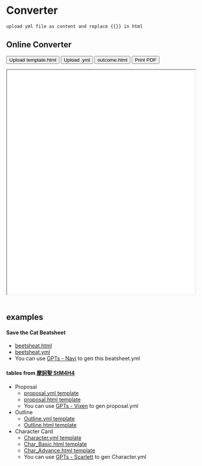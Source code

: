 # Converter 

```
upload yml file as content and replace {{}} in html
```

## Online Converter

<button class="upload-template" data-target-iframe="OutPreview">Upload template.html</button>
<button class="upload-yml" data-target-iframe="OutPreview">Upload .yml</button>
<button class="download-result" data-for="OutPreview">outcome.html</button>
<button class="a4-print" data-for="OutPreview">Print PDF</button>
<iframe id="OutPreview" width="100%" height="600px" style="background-color: white;"></iframe>
<br><br>

<script>
let templateHtmlContent = '';

document.querySelector('.upload-template').addEventListener('click', function() {
    const targetIframeID = this.getAttribute('data-target-iframe');
    const fileInput = document.createElement('input');
    fileInput.type = 'file';
    fileInput.accept = '.html';
    
    fileInput.onchange = e => {
        const file = e.target.files[0];
        if (!file) return;
        
        const reader = new FileReader();
        reader.onload = function(e) {
            templateHtmlContent = e.target.result;
            console.log("Template HTML content loaded:", templateHtmlContent);
            displayInIframe(templateHtmlContent, targetIframeID); // Display uploaded template in iframe
        };
        
        reader.readAsText(file);
    };

    fileInput.click();
});

document.querySelector('.upload-yml').addEventListener('click', function() {
    const targetIframeID = this.getAttribute('data-target-iframe');
    if (!templateHtmlContent) {
        alert("Please upload a template.html first.");
        return;
    }
    
    const fileInput = document.createElement('input');
    fileInput.type = 'file';
    fileInput.accept = '.yml';
    
    fileInput.onchange = e => {
        const file = e.target.files[0];
        if (!file) return;
        
        const reader = new FileReader();
        reader.onload = function(e) {
            let ymlContent = e.target.result;
            console.log("Original YAML content:", ymlContent);

            // Custom parsing logic
            const parsedContent = parseYamlContent(ymlContent);
            console.log("Parsed custom YAML content:", parsedContent);

            const convertedHtml = convertYamlContentToHtml(parsedContent, templateHtmlContent);
            console.log("Converted HTML content:", convertedHtml);
            displayInIframe(convertedHtml, targetIframeID); // Update iframe with merged content
        };
        
        reader.readAsText(file);
    };

    fileInput.click();
});

document.querySelector('.download-result').addEventListener('click', function() {
    const iframeId = this.getAttribute('data-for');
    const iframeContent = document.getElementById(iframeId).contentDocument.documentElement.outerHTML;
    const blob = new Blob([iframeContent], {type: 'text/html'});
    const url = URL.createObjectURL(blob);
    const link = document.createElement('a');
    link.href = url;
    link.download = 'outcome.html';
    document.body.appendChild(link);
    link.click();
    document.body.removeChild(link);
});

document.querySelector('.a4-print').addEventListener('click', function() {
    const iframeId = this.getAttribute('data-for');
    const iframe = document.getElementById(iframeId);
    injectPrintStyles(iframe);
    iframe.focus();
    iframe.contentWindow.print();
});

function parseYamlContent(ymlContent) {
    const lines = ymlContent.split('\n');
    const result = {};
    let currentKey = null;
    let currentValue = [];

    lines.forEach(line => {
        if (line.trim() === '') {
            return;
        }

        const [key, ...value] = line.split(':');
        if (value.length > 0) {
            if (currentKey) {
                result[currentKey] = currentValue.join('<br>');
            }
            currentKey = key.trim();
            currentValue = [value.join(':').trim()];
        } else {
            currentValue.push(line.trim());
        }
    });

    if (currentKey) {
        result[currentKey] = currentValue.join('<br>');
    }

    return result;
}

function convertYamlContentToHtml(parsedContent, templateHtml) {
    // Load the template HTML
    let htmlOutput = templateHtml;

    // Replace placeholders in the template with actual content from the parsed YAML content
    Object.entries(parsedContent).forEach(([key, value]) => {
        // Remove first and last double quotes if present
        value = value.substring(1, value.length - 1);
        if (value.startsWith('br>')) {
            value = value.substring(4);
        }

        // Create a regex to find the placeholder in the HTML template
        const regex = new RegExp(`\\{\\{${key}\\}\\}`, 'g');
        // Replace the placeholder with the actual content
        htmlOutput = htmlOutput.replace(regex, value);
    });

    // Return the modified HTML, ready for display or download
    return htmlOutput;
}

function displayInIframe(htmlContent, iframeId) {
    const targetIframe = document.getElementById(iframeId);
    const blob = new Blob([htmlContent], {type: 'text/html'});
    const url = URL.createObjectURL(blob);
    targetIframe.src = url;
}

function injectPrintStyles(iframe) {
    const printStyle = `
        <style>
            * {
                color: black !important;
                background: white !important;
            }
        </style>
    `;
    const iframeDoc = iframe.contentDocument || iframe.contentWindow.document;
    const head = iframeDoc.getElementsByTagName('head')[0];
    head.insertAdjacentHTML('beforeend', printStyle);
}
</script>






## examples
#### Save the Cat Beatsheet
* [beetsheat.html](https://raw.githubusercontent.com/aimageguild/GPTs/main/Design/Navi%20-%20Beat%20Sheet%20Writer/Beat%20Sheet.html)
* [beetsheat.yml](https://raw.githubusercontent.com/aimageguild/GPTs/main/Design/Navi%20-%20Beat%20Sheet%20Writer/Beat%20Sheet.yml)
* You can use [GPTs - Navi](https://chat.openai.com/g/g-NsZTxNrJJ) to gen this beatsheet.yml

#### tables from [摩訶聖 StM4H4](https://stm4h4.com/downloads/)
* Proposal
  * [proposal.yml template](https://raw.githubusercontent.com/posetmage/GameDesign/master/Tool/proposal/proposal.yml)
  * [proposal.html template](https://raw.githubusercontent.com/posetmage/GameDesign/master/Tool/proposal/proposal.html)
  * You can use [GPTs - Vixen](https://chat.openai.com/g/g-oR0tADta6) to gen proposal.yml 
* Outline
  * [Outline.yml template](https://raw.githubusercontent.com/posetmage/GameDesign/master/Tool/outline/outline.yml)
  * [Outline.html template](https://raw.githubusercontent.com/posetmage/GameDesign/master/Tool/outline/outline.html)
* Character Card
  * [Character.yml template](https://raw.githubusercontent.com/posetmage/GameDesign/master/Tool/character/character.yml)
  * [Char_Basic.html template](https://raw.githubusercontent.com/posetmage/GameDesign/master/Tool/character/basic.html)
  * [Char_Advance.html template](https://raw.githubusercontent.com/posetmage/GameDesign/master/Tool/character/advance.html)
  * You can use [GPTs - Scarlett](https://chat.openai.com/g/g-LD06QK4Bt) to gen Character.yml 

